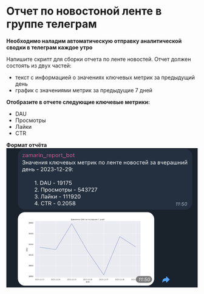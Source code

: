 # Отчет по новостоной ленте в группе телеграм

**Необходимо наладим автоматическую отправку аналитической сводки в телеграм каждое утро**

Напишите скрипт для сборки отчета по ленте новостей. Отчет должен состоять из двух частей:
- текст с информацией о значениях ключевых метрик за предыдущий день
- график с значениями метрик за предыдущие 7 дней

**Отобразите в отчете следующие ключевые метрики:** 
- DAU 
- Просмотры
- Лайки
- CTR

**Формат отчёта**
![Image alt](https://github.com/alexey-zamarin/study_projects/blob/main/7.%20%20%D0%90%D0%B2%D1%82%D0%BE%D0%BC%D0%B0%D1%82%D0%B8%D0%B7%D0%B0%D1%86%D0%B8%D1%8F%20%D0%BE%D1%82%D1%87%D1%91%D1%82%D0%BD%D0%BE%D1%81%D1%82%D0%B8%20%D0%BD%D0%BE%D0%B2%D0%BE%D1%81%D1%82%D0%BD%D0%BE%D0%B9%20%D0%BB%D0%B5%D0%BD%D1%82%D1%8B/report_telegram.png)
